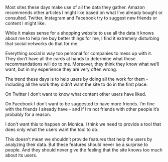 Most sites these days make use of all the data they gather. Amazon recommends other articles I might like based on what I’ve already bought or consulted. Twitter, Instagram and Facebook try to suggest new friends or content I might like.

While it makes sense for a shopping website to use all the data it knows about me to help me buy better things for me, I find it extremely disturbing that social networks do that for me.

Everything social is way too personal for companies to mess up with it. They don’t have all the cards at hands to determine what those recommandations will do to me. Moreover, they think they know what we’ll want, but in my experience they are very often wrong.

The trend these days is to help users by doing all the work for them - including all the work they didn’t want the site to do in the first place.

On Twitter I don’t want to know what content other users have liked.

On Facebook I don’t want to be suggested to have more friends. I’m fine with the friends I already have - and if I’m not friends with other people it’s probably for a reason.

I don’t want this to happen on Monica. I think we need to provide a tool that does only what the users want the tool to do.

This doesn’t mean we shouldn’t provide features that help the users by analyzing their data. But these features should never be a surprise to people. And they should never give the feeling that the site knows too much about its users.
